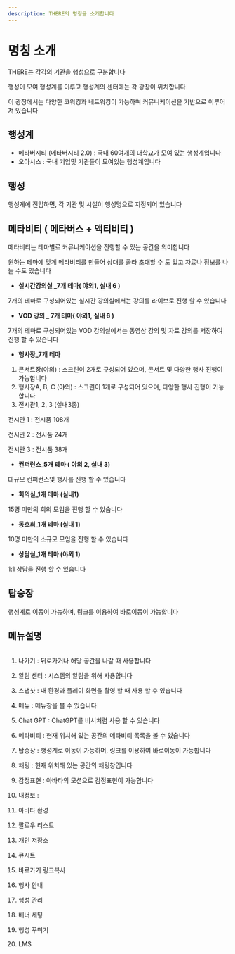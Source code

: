 ```yaml
---
description: THERE의 명칭을 소개합니다
---
```


# 명칭 소개

THERE는 각각의 기관을 행성으로 구분합니다&#x20;

행성이 모여 행성계를 이루고 행성계의 센터에는 각 광장이 위치합니다&#x20;

이 광장에서는 다양한 코워킹과 네트워킹이 가능하며 커뮤니케이션을 기반으로 이루어져 있습니다&#x20;

## 행성계&#x20;

* 메타버시티 (메타버시티 2.0) : 국내 60여개의 대학교가 모여 있는 행성계입니다&#x20;
* 오아시스 : 국내 기업및 기관들이 모여있는 행성계입니다

## 행성

행성계에 진입하면, 각 기관 및 시설이 행성명으로 지정되어 있습니다&#x20;

## 메타비티 ( 메타버스 + 액티비티 )

메타비티는 테마별로 커뮤니케이션을 진행할 수 있는 공간을 의미합니다

원하는 테마에 맞게 메타비티를 만들어 상대를 골라 초대할 수 도 있고 자료나 정보를 나눌 수도 있습니다

* **실시간강의실 \_7개 테마( 야외1, 실내 6 )**

&#x20;    7개의 테마로 구성되어있는 실시간 강의실에서는 강의를 라이브로 진행 할 수 있습니다&#x20;

* **VOD 강의 \_ 7개 테마( 야외1, 실내 6 )**

&#x20;    7개의 테마로 구성되어있는 VOD 강의실에서는 동영상 강의 및 자료 강의를 저장하여 진행 할 수 있습니다     &#x20;

* **행사장\_7개 테마**&#x20;

1. 콘서트장(야외) :  스크린이 2개로 구성되어 있으며, 콘서트 및 다양한 행사 진행이 가능합니다&#x20;
2. 행사장A, B, C (야외) : 스크린이 1개로 구성되어 있으며, 다양한 행사 진행이 가능합니다
3. 전시관1, 2, 3 (실내3종)&#x20;

&#x20;        전시관 1 : 전시품 108개

&#x20;        전시관 2 : 전시품 24개

&#x20;        전시관 3 : 전시품 38개

* **컨퍼런스\_5개 테마 ( 야외 2, 실내 3)**

&#x20;     대규모 컨퍼런스및 행사를 진행 할 수 있습니다&#x20;

* **회의실\_1개 테마 (실내1)**

&#x20;     15명 미만의 회의 모임을 진행 할 수 있습니다&#x20;

* **동호회\_1개 테마 (실내 1)**

&#x20;     10명 미만의 소규모 모임을 진행 할 수 있습니다&#x20;

* **상담실\_1개 테마 (야외 1)**

&#x20;     1:1 상담을 진행 할 수 있습니다&#x20;

## 탑승장

행성계로 이동이 가능하며, 링크를 이용하여 바로이동이 가능합니다&#x20;

## 메뉴설명

<figure><img src="../.gitbook/assets/메뉴얼용.png" alt=""><figcaption></figcaption></figure>

1. 나가기 : 뒤로가거나 해당 공간을 나갈 때 사용합니다
2. 알림 센터 : 시스템의 알림을 위해 사용합니다&#x20;
3. 스냅샷 : 내 환경과 플레이 화면을 촬영 할 때 사용 할 수 있습니다&#x20;
4. 메뉴 : 메뉴창을 볼 수 있습니다&#x20;
5. Chat GPT :  ChatGPT를 비서처럼 사용 할 수 있습니다&#x20;
6. 메타비티 : 현재 위치해 있는 공간의 메타비티 목록을 볼 수 있습니다&#x20;
7. 탑승장 : 행성계로 이동이 가능하며, 링크를 이용하여 바로이동이 가능합니다&#x20;
8. 채팅 : 현재 위치해 있는 공간의 채팅창입니다&#x20;
9. 감정표현 : 아바타의 모션으로 감정표현이 가능합니다&#x20;





1. 내정보 :
2. 아바타 환경
3. 팔로우 리스트
4. 개인 저장소
5. 큐시트
6. 바로가기 링크복사
7. 행사 안내
8. 행성 관리
9. 배너 세팅
10. 행성 꾸미기
11. LMS&#x20;

